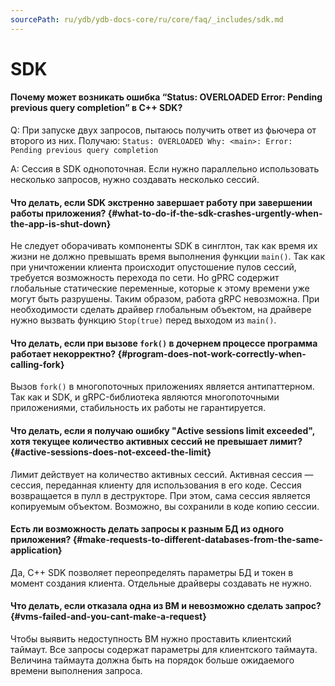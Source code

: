 ```yaml
---
sourcePath: ru/ydb/ydb-docs-core/ru/core/faq/_includes/sdk.md
---
```

# SDK

#### Почему может возникать ошибка <q>Status: OVERLOADED Error: Pending previous query completion</q> в C++ SDK?

Q: При запуске двух запросов, пытаюсь получить ответ из фьючера от второго из них. Получаю: ```Status: OVERLOADED Why: <main>: Error: Pending previous query completion```

A: Сессия в SDK однопоточная. Если нужно параллельно использовать несколько запросов, нужно создавать несколько сессий.

#### Что делать, если SDK экстренно завершает работу при завершении работы приложения? {#what-to-do-if-the-sdk-crashes-urgently-when-the-app-is-shut-down}

Не следует оборачивать компоненты SDK в синглтон, так как время их жизни не должно превышать время выполнения функции `main()`. Так как при уничтожении клиента происходит опустошение пулов сессий, требуется возможность перехода по сети. Но gPRC содержит глобальные статические переменные, которые к этому времени уже могут быть разрушены. Таким образом, работа gRPC невозможна.
При необходимости сделать драйвер глобальным объектом, на драйвере нужно вызвать функцию `Stop(true)` перед выходом из `main()`.

#### Что делать, если при вызове `fork()` в дочернем процессе программа работает некорректно? {#program-does-not-work-correctly-when-calling-fork}

Вызов `fork()` в многопоточных приложениях является антипаттерном. Так как и SDK, и gRPC-библиотека являются многопоточными приложениями, стабильность их работы не гарантируется.

#### Что делать, если я получаю ошибку "Active sessions limit exceeded", хотя текущее количество активных сессий не превышает лимит? {#active-sessions-does-not-exceed-the-limit}

Лимит действует на количество активных сессий. Активная сессия — сессия, переданная клиенту для использования в его коде. Сессия возвращается в пулл в деструкторе. При этом, сама сессия является копируемым объектом. Возможно, вы сохранили в коде копию сессии.

#### Есть ли возможность делать запросы к разным БД из одного приложения? {#make-requests-to-different-databases-from-the-same-application}

Да, C++ SDK позволяет переопределять параметры БД и токен в момент создания клиента. Отдельные драйверы создавать не нужно.

#### Что делать, если отказала одна из ВМ и невозможно сделать запрос? {#vms-failed-and-you-cant-make-a-request}

Чтобы выявить недоступность ВМ нужно проставить клиентский таймаут. Все запросы содержат параметры для клиентского таймаута. Величина таймаута должна быть на порядок больше ожидаемого времени выполнения запроса.